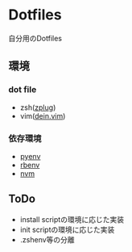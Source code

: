 # Dotfiles
自分用のDotfiles

## 環境
### dot file
- zsh([zplug](https://github.com/zplug/zplug))
- vim([dein.vim](https://github.com/Shougo/dein.vim))

### 依存環境
- [pyenv](https://github.com/yyuu/pyenv)
- [rbenv](https://github.com/rbenv/rbenv)
- [nvm](https://github.com/creationix/nvm)

## ToDo
- install scriptの環境に応じた実装
- init scriptの環境に応じた実装
- .zshenv等の分離
